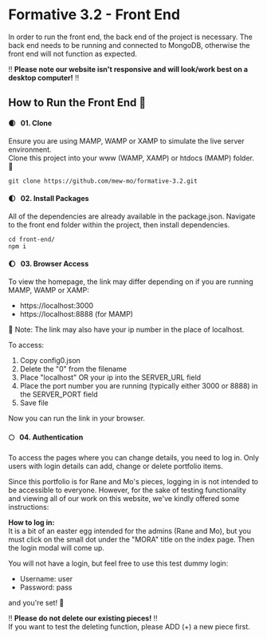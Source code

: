 # Formative 3.2 - Front End

In order to run the front end, the back end of the project is necessary. The back end needs to be running and connected to MongoDB, otherwise the front end will not function as expected.

:bangbang: **Please note our website isn't responsive and will look/work best on a desktop computer!** :bangbang:

## How to Run the Front End :dart:

#### :waxing_crescent_moon: &nbsp; 01. Clone
Ensure you are using MAMP, WAMP or XAMP to simulate the live server environment.<br>
Clone this project into your www (WAMP, XAMP) or htdocs (MAMP) folder. :open_file_folder:


``` console
git clone https://github.com/mew-mo/formative-3.2.git
```

#### :first_quarter_moon: &nbsp;	02. Install Packages
All of the dependencies are already available in the package.json. Navigate to the front end folder within the project, then install dependencies.
``` console
cd front-end/
npm i
```

#### :waxing_gibbous_moon: &nbsp; 03. Browser Access
To view the homepage, the link may differ depending on if you are running MAMP, WAMP or XAMP:

* https://localhost:3000
* https://localhost:8888 (for MAMP)

:round_pushpin: Note: The link may also have your ip number in the place of localhost.

To access:

1. Copy config0.json
2. Delete the "0" from the filename
3. Place "localhost" OR your ip into the SERVER_URL field
4. Place the port number you are running (typically either 3000 or 8888) in the SERVER_PORT field
4. Save file

Now you can run the link in your browser.

#### :full_moon: &nbsp; 04. Authentication

To access the pages where you can change details, you need to log in. Only users with login details can add, change or delete portfolio items.

Since this portfolio is for Rane and Mo's pieces, logging in is not intended to be accessible to everyone. However, for the sake of testing functionality and viewing all of our work on this website, we've kindly offered some instructions:

**How to log in:**<br>
It is a bit of an easter egg intended for the admins (Rane and Mo), but you must click on the small dot under the "MORA" title on the index page. Then the login modal will come up.

You will not have a login, but feel free to use this test dummy login:
* Username: user
* Password: pass

and you're set! :tada:

:bangbang: **Please do not delete our existing pieces!** :bangbang: <br>
If you want to test the deleting function, please ADD (+) a new piece first.
